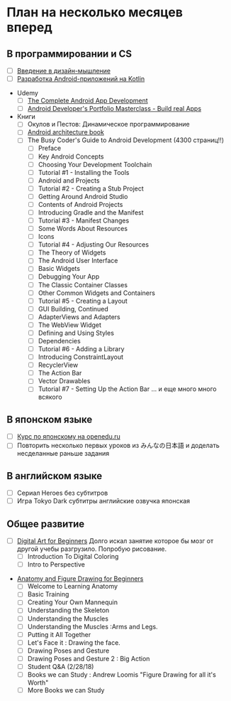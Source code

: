 # План на несколько месяцев вперед
## В программировании и CS
- [ ] [Введение в дизайн-мышление](https://stepik.org/course/48294/syllabus)
- [ ] [Разработка Android-приложений на Kotlin](https://stepik.org/course/4792/syllabus)
- Udemy
    - [ ] [The Complete Android App Development](https://www.udemy.com/android-tutorial-for-beginners/learn/v4/overview)
    - [ ] [Android Developer's Portfolio Masterclass - Build real Apps](https://www.udemy.com/android-developers-portfolio-masterclass-build-7-apps/learn/v4/overview)
- Книги
    - [ ] Окулов и Пестов: Динамическое программирование
    - [ ] [Android architecture book](https://github.com/AndroidArchitecture/AndroidArchitectureBook)
    - [ ] The Busy Coder's Guide to Android Development (4300 страниц!!)
      - [ ] Preface
      - [ ] Key Android Concepts
      - [ ] Choosing Your Development Toolchain
      - [ ] Tutorial #1 - Installing the Tools
      - [ ] Android and Projects
      - [ ] Tutorial #2 - Creating a Stub Project
      - [ ] Getting Around Android Studio
      - [ ] Contents of Android Projects
      - [ ] Introducing Gradle and the Manifest
      - [ ] Tutorial #3 - Manifest Changes
      - [ ] Some Words About Resources
      - [ ] Icons
      - [ ] Tutorial #4 - Adjusting Our Resources
      - [ ] The Theory of Widgets
      - [ ] The Android User Interface
      - [ ] Basic Widgets
      - [ ] Debugging Your App
      - [ ] The Classic Container Classes
      - [ ] Other Common Widgets and Containers
      - [ ] Tutorial #5 - Creating a Layout
      - [ ] GUI Building, Continued
      - [ ] AdapterViews and Adapters
      - [ ] The WebView Widget
      - [ ] Defining and Using Styles
      - [ ] Dependencies
      - [ ] Tutorial #6 - Adding a Library
      - [ ] Introducing ConstraintLayout
      - [ ] RecyclerView
      - [ ] The Action Bar
      - [ ] Vector Drawables
      - [ ] Tutorial #7 - Setting Up the Action Bar
        ... и еще много много всякого
## В японском языке
- [ ] [Курс по японскому на openedu.ru](https://courses.openedu.ru/courses/course-v1:spbu+JPLANG+fall_2018/info)
- [ ] Повторить несколько первых уроков из みんなの日本語 и доделать несделанные раньше задания
## В английском языке
- [ ] Сериал Heroes без субтитров
- [ ] Игра Tokyo Dark субтитры английские озвучка японская
## Общее развитие
- [ ] [Digital Art for Beginners](https://www.udemy.com/digital-art-101-from-beginner-to-pro) Долго искал занятие которое бы мозг от другой учебы разгрузило. Попробую рисование.
  - [ ] Introduction To Digital Coloring
  - [ ] Intro to Perspective
- [Anatomy and Figure Drawing for Beginners](https://www.udemy.com/anatomy-and-figure-drawing-for-games-and-comics/)
  - [ ] Welcome to Learning Anatomy
  - [ ] Basic Training
  - [ ] Creating Your Own Mannequin
  - [ ] Understanding the Skeleton
  - [ ] Understanding the Muscles
  - [ ] Understanding the Muscles :Arms and Legs.
  - [ ] Putting it All Together
  - [ ] Let's Face it : Drawing the face.
  - [ ] Drawing Poses and Gesture
  - [ ] Drawing Poses and Gesture 2 : Big Action
  - [ ] Student Q&A (2/28/18)
  - [ ] Books we can Study : Andrew Loomis "Figure Drawing for all it's Worth"
  - [ ] More Books we can Study
